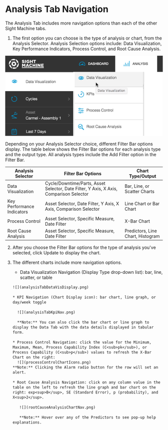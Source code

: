 # Analysis Tab Navigation

 The Analysis Tab includes more navigation options than each of the other Sight Machine tabs.
 
 1. The first option you can choose is the type of analysis or chart, from the Analysis Selector. Analysis Selection options include: Data Visualization, Key Performance Indicators, Process Control, and Root Cause Analysis.
 
 ![](analysisTabOptions7_25_16a.png)
 
 
  Depending on your Analysis Selector choice, different Filter Bar options display. The table below shows the Filter Bar options for each analysis type and the output type. All analysis types include the Add Filter option in the Filter Bar.
  
Analysis Selector | Filter Bar Options | Chart Type/Output
--- | --- | --- 
Data Visualization | Cycle/Downtime/Parts, Asset Selector, Date Filter, Y Axis, X Axis, Comparison Selector | Bar, Line, or Scatter Charts 
Key Performance Indicators | Asset Selector, Date Filter, Y Axis, X Axis, Comparison Selector | Line Chart or Bar Chart 
Process Control | Asset Selector, Specific Measure, Date Filter | X-Bar Chart 
Root Cause Analysis | Asset Selector, Specific Measure, Date Filter | Predictors, Line Chart, Histogram
  
 2. After you choose the Filter Bar options for the type of analysis you've selected, click Update to display the chart.
 3. The different charts include more navigation options.
  
       * Data Visualization Navigation (Display Type drop-down list): bar, line, scatter, or table
        
        ![](analysisTabDataVisDisplay.png)
          
        * KPI Navigation (Chart Display icon): bar chart, line graph, or day/week toggle
        
          ![](analysisTabKpiNav.png)
          
          **Note:** You can also click the bar chart or line graph to display the Data Tab with the data details displayed in tabular form.
          
        * Process Control Navigation: click the value for the Minimum, Maximum, Mean, Process Capability Index (C<sub>pk</sub>), or Process Capability (C<sub>p</sub>) values to refresh the X-Bar Chart on the right:
          ![](processControlChartIcons.png)
        **Note:** Clicking the Alarm radio button for the row will set an alert.
        
        * Root Cause Analysis Navigation: click on any column value in the table on the left to refresh the line graph and bar chart on the right: exp<sup>B</sup>, SE (Standard Error), p (probability), and X<sup>2</sup>.

           ![](rootCauseAnalysisChartNav.png)
           
           **Note:** Hover over any of the Predictors to see pop-up help explanations.

  
